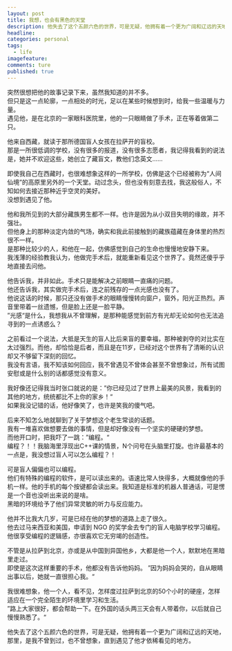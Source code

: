 ```yaml
---
layout: post
title: 我想，也会有黑色的天堂
description: 他失去了这个五颜六色的世界，可是无疑，他拥有着一个更为广阔和辽远的天地，那里，是我不曾到过，也不曾想象，直到遇见了他才依稀看见的地方。  
headline: 
categories: personal
tags: 
  - life
imagefeature: 
comments: ture
published: true
---
```



突然很想把他的故事记录下来，虽然我知道的并不多。  
但只是这一点轮廓，一点相处的时光，足以在某些时候想到时，给我一些温暖与力量。  
遇见他，是在北京的一家眼科医院里，他的一只眼睛做了手术，正在等着做第二只。  

他来自西藏，就读于那所德国盲人女孩在拉萨开的盲校。  
那是一所很低调的学校，没有很多的报道，没有很多志愿者，我记得我看到的说法是，她并不欢迎这些，她创立了藏盲文，教他们念英文……  

即使我自己在西藏时，也很难想象这样的一所学校，仿佛是这个已经被称为“人间仙境”的高原里另外的一个天堂。动过念头，但也没有刻意去找，我这般俗人，不知如何去接近那种近乎空灵的美好。  
没想到遇见了他。  

他和我所见到的大部分藏族男生都不一样。也许是因为从小双目失明的缘故，并不强壮。  
但他身上的那种淡定内敛的气场，确实和我此前接触到的藏族蕴藏在身体里的热烈很不一样。  
是那种比较少的人，和他在一起，仿佛感觉到自己的生命也慢慢地安静下来。  
我浅薄的经验教我认为，他做完手术后，就能重新看见这个世界了。竟然还傻乎乎地直接去问他。  

他告诉我，并非如此。手术只是能解决之前眼睛一直痛的问题。  
他还告诉我，其实做完手术后，连之前残存的一点光感也没有了。  
他说这话的时候，那只还没有做手术的眼睛慢慢转向窗户，窗外，阳光正热烈。声音里带着一丝遗憾，但是脸上还是一脸平静。  
”光感“是什么，我想我从不曾理解，是那种能感觉到前方有光却无论如何也无法追寻到的一点诱惑么？  

之前看过一个说法，大抵是天生的盲人比后来盲的要幸福，那种被剥夺的对比实在太过强烈。而他，却恰恰是后者，而且是在11岁，已经对这个世界有了清晰的认识却又不够留下深刻的回忆。  
我没有言语，我不知该如何回应，我不曾遇见不曾体会甚至不曾想象过，所有试图安慰或是什么别的话都感觉没有意义。  

我好像还记得我当时张口就说的是：”你已经见过了世界上最美的风景，我看到的其他的地方，统统都比不上你的家乡！“  
如果我没记错的话，他好像笑了，也许是笑我的傻气吧。  

后来不知怎么地就聊到了关于梦想这个老生常谈的话题。  
我有一堆喜欢做想要去做的事情，但是却好像没有一个坚实的硬硬的梦想。  
而他开口时，把我吓了一跳：”编程。“  
编程？！！我脑海里浮现出C++课的情景，N个问号在头脑里打旋。也许最基本的一点是，我没想过盲人可以怎么编程？！  

可是盲人偏偏也可以编程。  
他们有特殊的编程的软件，是可以读出来的。语速比常人快得多，大概就像他的手机一样。他的手机的每个按键都会读出来。我知道是标准的机器人普通话，可是愣是一个音也没听出来说的是啥。  
黑暗的环境给予了他们异常灵敏的听力与反应能力。  

他并不比我大几岁，可是已经在他的梦想的道路上走了很久。  
他去过马来西亚和美国，申请到 NGO 的奖学金去专门的盲人电脑学校学习编程。  
他很享受编程的逻辑感，亦很喜欢它无穷竭的创造性。
  
不管是从拉萨到北京，亦或是从中国到异国他乡，大都是他一个人，默默地在黑暗里走过。  
即使是这次这样重要的手术，他都没有告诉他妈妈。
”因为妈妈会哭的，自从眼睛出事以后，她就一直很担心我。“  

我很难想象，他一个人，看不见，怎样度过拉萨到北京的50个小时的硬座，怎样适应在一个完全陌生的环境里学习和生活。  
”路上大家很好，都会帮助一下。在外国的话头两三天会有人带着你，以后就自己慢慢熟悉了。“  

他失去了这个五颜六色的世界，可是无疑，他拥有着一个更为广阔和辽远的天地，那里，是我不曾到过，也不曾想象，直到遇见了他才依稀看见的地方。  